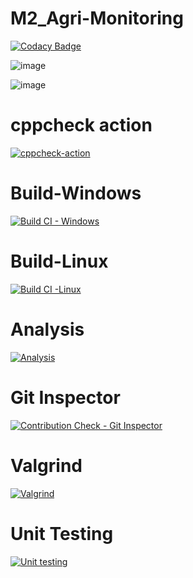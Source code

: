 # M2_Agri-Monitoring

[![Codacy Badge](https://app.codacy.com/project/badge/Grade/90acb4d41475490084ca0d36db4ae3d2)](https://www.codacy.com/gh/Nirmala1-2/M2_Agri-Monitoring/dashboard?utm_source=github.com&amp;utm_medium=referral&amp;utm_content=Nirmala1-2/M2_Agri-Monitoring&amp;utm_campaign=Badge_Grade)

![image](https://user-images.githubusercontent.com/101582230/164741415-b0adb212-676a-4c97-b856-6a61d6dbc66e.png)

![image](https://user-images.githubusercontent.com/101582230/164741698-63644816-3450-43f3-8cf3-2f1b4bf9d5ab.png)

# cppcheck action
[![cppcheck-action](https://github.com/Nirmala1-2/M2_Agri-Monitoring/actions/workflows/cppcheck-action.yml/badge.svg)](https://github.com/Nirmala1-2/M2_Agri-Monitoring/actions/workflows/cppcheck-action.yml)

# Build-Windows
[![Build CI - Windows](https://github.com/Nirmala1-2/M2_Agri-Monitoring/actions/workflows/Build_Windows.yml/badge.svg)](https://github.com/Nirmala1-2/M2_Agri-Monitoring/actions/workflows/Build_Windows.yml)

# Build-Linux
[![Build CI -Linux](https://github.com/Nirmala1-2/M2_Agri-Monitoring/actions/workflows/Build_Linux.yml/badge.svg)](https://github.com/Nirmala1-2/M2_Agri-Monitoring/actions/workflows/Build_Linux.yml)

# Analysis
[![Analysis](https://github.com/Nirmala1-2/M2_Agri-Monitoring/actions/workflows/Analysis.yml/badge.svg)](https://github.com/Nirmala1-2/M2_Agri-Monitoring/actions/workflows/Analysis.yml)

# Git Inspector
[![Contribution Check - Git Inspector](https://github.com/Nirmala1-2/M2_Agri-Monitoring/actions/workflows/git_inspector.yml/badge.svg)](https://github.com/Nirmala1-2/M2_Agri-Monitoring/actions/workflows/git_inspector.yml)

# Valgrind
[![Valgrind](https://github.com/Nirmala1-2/M2_Agri-Monitoring/actions/workflows/Valgrind.yml/badge.svg)](https://github.com/Nirmala1-2/M2_Agri-Monitoring/actions/workflows/Valgrind.yml)

# Unit Testing
[![Unit testing](https://github.com/Nirmala1-2/M2_Agri-Monitoring/actions/workflows/unit-test.yml/badge.svg)](https://github.com/Nirmala1-2/M2_Agri-Monitoring/actions/workflows/unit-test.yml)

